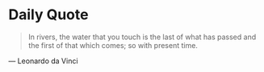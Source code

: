 # Daily Quote

> In rivers, the water that you touch is the last of what has passed and the first of that which comes; so with present time.

— Leonardo da Vinci
